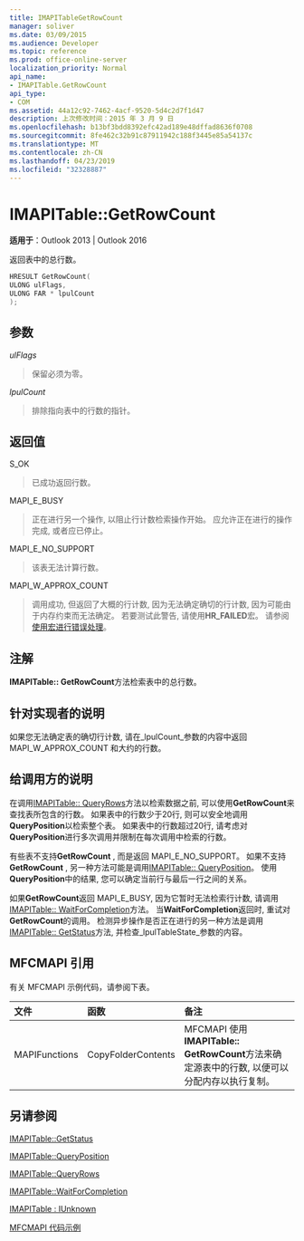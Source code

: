 ```yaml
---
title: IMAPITableGetRowCount
manager: soliver
ms.date: 03/09/2015
ms.audience: Developer
ms.topic: reference
ms.prod: office-online-server
localization_priority: Normal
api_name:
- IMAPITable.GetRowCount
api_type:
- COM
ms.assetid: 44a12c92-7462-4acf-9520-5d4c2d7f1d47
description: 上次修改时间：2015 年 3 月 9 日
ms.openlocfilehash: b13bf3bdd8392efc42ad189e48dffad8636f0708
ms.sourcegitcommit: 8fe462c32b91c87911942c188f3445e85a54137c
ms.translationtype: MT
ms.contentlocale: zh-CN
ms.lasthandoff: 04/23/2019
ms.locfileid: "32328887"
---
```

# <a name="imapitablegetrowcount"></a>IMAPITable::GetRowCount

  
  
**适用于**：Outlook 2013 | Outlook 2016 
  
返回表中的总行数。 
  
```cpp
HRESULT GetRowCount(
ULONG ulFlags,
ULONG FAR * lpulCount
);
```

## <a name="parameters"></a>参数

 _ulFlags_
  
> 保留必须为零。
    
 _lpulCount_
  
> 排除指向表中的行数的指针。
    
## <a name="return-value"></a>返回值

S_OK 
  
> 已成功返回行数。
    
MAPI_E_BUSY 
  
> 正在进行另一个操作, 以阻止行计数检索操作开始。 应允许正在进行的操作完成, 或者应已停止。
    
MAPI_E_NO_SUPPORT 
  
> 该表无法计算行数。
    
MAPI_W_APPROX_COUNT 
  
> 调用成功, 但返回了大概的行计数, 因为无法确定确切的行计数, 因为可能由于内存约束而无法确定。 若要测试此警告, 请使用**HR_FAILED**宏。 请参阅[使用宏进行错误处理](using-macros-for-error-handling.md)。
    
## <a name="remarks"></a>注解

**IMAPITable:: GetRowCount**方法检索表中的总行数。 
  
## <a name="notes-to-implementers"></a>针对实现者的说明

如果您无法确定表的确切行计数, 请在_lpulCount_参数的内容中返回 MAPI_W_APPROX_COUNT 和大约的行数。 
  
## <a name="notes-to-callers"></a>给调用方的说明

在调用[IMAPITable:: QueryRows](imapitable-queryrows.md)方法以检索数据之前, 可以使用**GetRowCount**来查找表所包含的行数。 如果表中的行数少于20行, 则可以安全地调用**QueryPosition**以检索整个表。 如果表中的行数超过20行, 请考虑对**QueryPosition**进行多次调用并限制在每次调用中检索的行数。 
  
有些表不支持**GetRowCount** , 而是返回 MAPI_E_NO_SUPPORT。 如果不支持**GetRowCount** , 另一种方法可能是调用[IMAPITable:: QueryPosition](imapitable-queryposition.md)。 使用**QueryPosition**中的结果, 您可以确定当前行与最后一行之间的关系。 
  
如果**GetRowCount**返回 MAPI_E_BUSY, 因为它暂时无法检索行计数, 请调用[IMAPITable:: WaitForCompletion](imapitable-waitforcompletion.md)方法。 当**WaitForCompletion**返回时, 重试对**GetRowCount**的调用。 检测异步操作是否正在进行的另一种方法是调用[IMAPITable:: GetStatus](imapitable-getstatus.md)方法, 并检查_lpulTableState_参数的内容。 
  
## <a name="mfcmapi-reference"></a>MFCMAPI 引用

有关 MFCMAPI 示例代码，请参阅下表。
  
|**文件**|**函数**|**备注**|
|:-----|:-----|:-----|
|MAPIFunctions  <br/> |CopyFolderContents  <br/> |MFCMAPI 使用**IMAPITable:: GetRowCount**方法来确定源表中的行数, 以便可以分配内存以执行复制。  <br/> |
   
## <a name="see-also"></a>另请参阅



[IMAPITable::GetStatus](imapitable-getstatus.md)
  
[IMAPITable::QueryPosition](imapitable-queryposition.md)
  
[IMAPITable::QueryRows](imapitable-queryrows.md)
  
[IMAPITable::WaitForCompletion](imapitable-waitforcompletion.md)
  
[IMAPITable : IUnknown](imapitableiunknown.md)


[MFCMAPI 代码示例](mfcmapi-as-a-code-sample.md)

